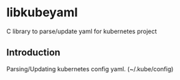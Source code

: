 # libkubeyaml
C library to parse/update yaml for kubernetes project

## Introduction
Parsing/Updating kubernetes config yaml. (~/.kube/config)

